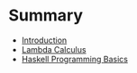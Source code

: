 # Summary

* [Introduction](README.md)
* [Lambda Calculus](lambdacauculus_md.md)
* [Haskell Programming Basics](haskell_programming.md)

